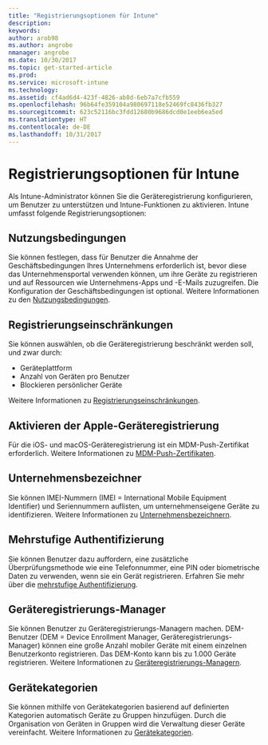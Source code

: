 ```yaml
---
title: "Registrierungsoptionen für Intune"
description: 
keywords: 
author: arob98
ms.author: angrobe
nmanager: angrobe
ms.date: 10/30/2017
ms.topic: get-started-article
ms.prod: 
ms.service: microsoft-intune
ms.technology: 
ms.assetid: cf4ad6d4-423f-4826-ab8d-6eb7a7cfb559
ms.openlocfilehash: 96b64fe359104a980697118e52469fc8436fb327
ms.sourcegitcommit: 623c52116bc3fdd12680b9686dcd0e1eeb6ea5ed
ms.translationtype: HT
ms.contentlocale: de-DE
ms.lasthandoff: 10/31/2017
---
```

# <a name="enrollment-options-for-intune"></a>Registrierungsoptionen für Intune

Als Intune-Administrator können Sie die Geräteregistrierung konfigurieren, um Benutzer zu unterstützen und Intune-Funktionen zu aktivieren.  Intune umfasst folgende Registrierungsoptionen:

## <a name="terms-and-conditions"></a>Nutzungsbedingungen

Sie können festlegen, dass für Benutzer die Annahme der Geschäftsbedingungen Ihres Unternehmens erforderlich ist, bevor diese das Unternehmensportal verwenden können, um ihre Geräte zu registrieren und auf Ressourcen wie Unternehmens-Apps und -E-Mails zuzugreifen. Die Konfiguration der Geschäftsbedingungen ist optional. Weitere Informationen zu den [Nutzungsbedingungen](terms-and-conditions-create.md).

## <a name="enrollment-restrictions"></a>Registrierungseinschränkungen

Sie können auswählen, ob die Geräteregistrierung beschränkt werden soll, und zwar durch:
- Geräteplattform
- Anzahl von Geräten pro Benutzer
- Blockieren persönlicher Geräte

Weitere Informationen zu [Registrierungseinschränkungen](enrollment-restrictions-set.md).

## <a name="enable-apple-device-enrollment"></a>Aktivieren der Apple-Geräteregistrierung

Für die iOS- und macOS-Geräteregistrierung ist ein MDM-Push-Zertifikat erforderlich. Weitere Informationen zu [MDM-Push-Zertifikaten](apple-mdm-push-certificate-get.md).

## <a name="corporate-identifiers"></a>Unternehmensbezeichner

Sie können IMEI-Nummern (IMEI = International Mobile Equipment Identifier) und Seriennummern auflisten, um unternehmenseigene Geräte zu identifizieren. Weitere Informationen zu [Unternehmensbezeichnern](corporate-identifiers-add.md).
## <a name="multi-factor-authentication"></a>Mehrstufige Authentifizierung

Sie können Benutzer dazu auffordern, eine zusätzliche Überprüfungsmethode wie eine Telefonnummer, eine PIN oder biometrische Daten zu verwenden, wenn sie ein Gerät registrieren. Erfahren Sie mehr über die [mehrstufige Authentifizierung](multi-factor-authentication.md).

## <a name="device-enrollment-manager"></a>Geräteregistrierungs-Manager
Sie können Benutzer zu Geräteregistrierungs-Managern machen.  DEM-Benutzer (DEM = Device Enrollment Manager, Geräteregistrierungs-Manager) können eine große Anzahl mobiler Geräte mit einem einzelnen Benutzerkonto registrieren. Das DEM-Konto kann bis zu 1.000 Geräte registrieren. Weitere Informationen zu [Geräteregistrierungs-Managern](device-enrollment-manager-enroll.md).

## <a name="device-categories"></a>Gerätekategorien

Sie können mithilfe von Gerätekategorien basierend auf definierten Kategorien automatisch Geräte zu Gruppen hinzufügen. Durch die Organisation von Geräten in Gruppen wird die Verwaltung dieser Geräte vereinfacht. Weitere Informationen zu [Gerätekategorien](device-group-mapping.md).
